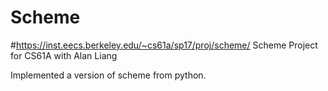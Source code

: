 # Scheme
#https://inst.eecs.berkeley.edu/~cs61a/sp17/proj/scheme/
Scheme Project for CS61A with Alan Liang


Implemented a version of scheme from python.
